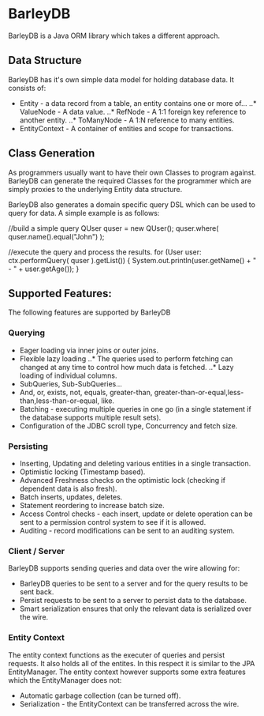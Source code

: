 # BarleyDB

BarleyDB is a Java ORM library which takes a different approach.

## Data Structure
BarleyDB has it's own simple data model for holding database data. It consists of:
* Entity - a data record from a table, an entity contains one or more of...
..* ValueNode - A data value. 
..* RefNode - A 1:1 foreign key reference to another entity.
..* ToManyNode - A 1:N reference to many entities.
* EntityContext - A container of entities and scope for transactions.

## Class Generation
As programmers usually want to have their own Classes to program against. BarleyDB can generate the required Classes
for the programmer which are simply proxies to the underlying Entity data structure.

BarleyDB also generates a domain specific query DSL which can be used to query for data. A simple example is as follows:

  //build a simple query
  QUser quser  = new QUser();
  quser.where( quser.name().equal("John") );

  //execute the query and process the results.
  for (User user: ctx.performQuery( quser ).getList()) {
     System.out.println(user.getName() + " - " + user.getAge());
  }
  
## Supported Features:
The following features are supported by BarleyDB

### Querying
* Eager loading via inner joins or outer joins. 
* Flexible lazy loading
..* The queries used to perform fetching can changed at any time to control how much data is fetched.
..* Lazy loading of individual columns.
* SubQueries, Sub-SubQueries...
* And, or, exists, not, equals, greater-than, greater-than-or-equal,less-than,less-than-or-equal, like.
* Batching - executing multiple queries in one go (in a single statement if the database supports multiple result sets). 
* Configuration of the JDBC scroll type, Concurrency and fetch size.

### Persisting
* Inserting, Updating and deleting various entities in a single transaction.
* Optimistic locking (Timestamp based).
* Advanced Freshness checks on the optimistic lock (checking if dependent data is also fresh).
* Batch inserts, updates, deletes.
* Statement reordering to increase batch size.
* Access Control checks - each insert, update or delete operation can be sent to a permission control system to see if it is allowed.
* Auditing - record modifications can be sent to an auditing system.

### Client / Server
BarleyDB supports sending queries and data over the wire allowing for:
* BarleyDB queries to be sent to a server and for the query results to be sent back.
* Persist requests to be sent to a server to persist data to the database.
* Smart serialization ensures that only the relevant data is serialized over the wire. 
  
### Entity Context
The entity context functions as the executer of queries and persist requests. It also holds all of the entites.
In this respect it is similar to the JPA EntityManager. The entity context however supports some extra features
which the EntityManager does not:
* Automatic garbage collection (can be turned off).
* Serialization - the EntityContext can be transferred across the wire.
